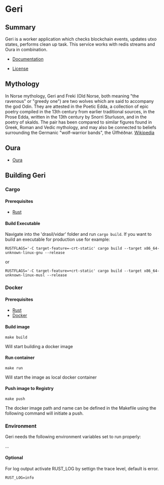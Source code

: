 # Geri

## Summary
Geri is a worker application which checks blockchain events, updates utxo states, performs clean up task.
This service works with redis streams and Oura in combination. 

* [Documentation](https://docs.drasil.io/reward-and-distribution/drasil-rewards-api/reward-information)

* [License]( https://www.drasil.io/licenses/LICENSE-1.0)

## Mythology
In Norse mythology, Geri and Freki (Old Norse, both meaning "the ravenous" or "greedy one") are two wolves which are said to accompany the god Odin. They are attested in the Poetic Edda, a collection of epic poetry compiled in the 13th century from earlier traditional sources, in the Prose Edda, written in the 13th century by Snorri Sturluson, and in the poetry of skalds. The pair has been compared to similar figures found in Greek, Roman and Vedic mythology, and may also be connected to beliefs surrounding the Germanic "wolf-warrior bands", the Úlfhéðnar.
[Wikipedia](https://en.wikipedia.org/wiki/Geri_and_Freki)

## Oura
- [Oura](https://github.com/txpipe/oura)

## Building Geri

### Cargo

#### Prerequisites
* [Rust](https://www.rust-lang.org/tools/install/)

#### Build Executable

Navigate into the 'drasil/vidar' folder and run `cargo build`. 
If you want to build an executable for production use for example: 

`RUSTFLAGS='-C target-feature=-crt-static' cargo build --target x86_64-unknown-linux-gnu --release`

or

`RUSTFLAGS='-C target-feature=+crt-static' cargo build --target x86_64-unknown-linux-musl --release`


### Docker

#### Prerequisites
* [Rust](https://www.rust-lang.org/tools/install/)
* [Docker](https://docs.docker.com/engine/install/)

#### Build image
```
make build
```
Will start building a docker image 

#### Run container
```
make run
```
Will start the image as local docker container 

#### Push image to Registry
```
make push
```
The docker image path and name can be defined in the Makefile using the following command will initiate a push. 


### Environment 
Geri needs the following environment variables set to run properly:

...

#### Optional
For log output activate RUST_LOG by settign the trace level, default is error. 

`RUST_LOG=info`
